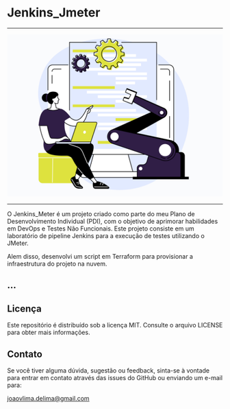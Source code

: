 # Jenkins_Jmeter 

--- 
<td align="center">
    <img src="Jenkins_Meter_Capa.png" alt="Python-Learn">
</td>

---


O Jenkins_Meter é um projeto criado como parte do meu Plano de Desenvolvimento Individual (PDI), com o objetivo de aprimorar habilidades em DevOps e Testes Não Funcionais. Este projeto consiste em um laboratório de pipeline Jenkins para a execução de testes utilizando o JMeter.

Alem disso, desenvolvi um script em Terraform para provisionar a infraestrutura do projeto na nuvem.

## ...

## Licença
Este repositório é distribuído sob a licença MIT. Consulte o arquivo LICENSE para obter mais informações.


## Contato
Se você tiver alguma dúvida, sugestão ou feedback, sinta-se à vontade para entrar em contato através das issues do GitHub ou enviando um e-mail para:

joaovlima.delima@gmail.com